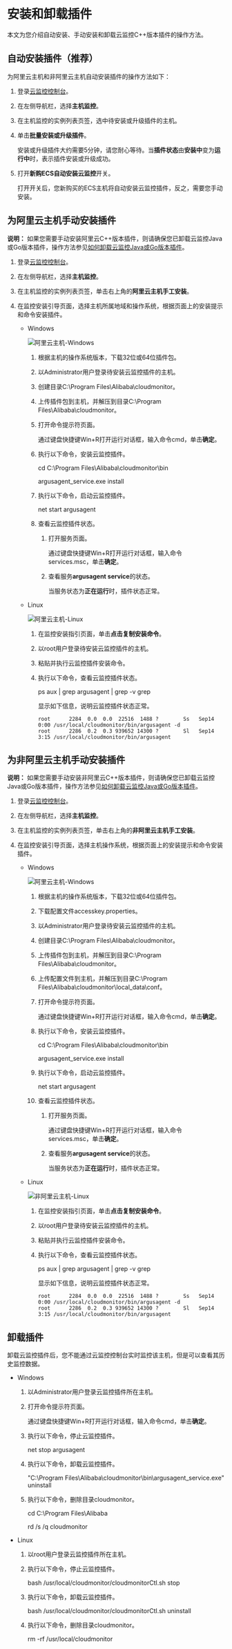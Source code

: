 # 安装和卸载插件

本文为您介绍自动安装、手动安装和卸载云监控C++版本插件的操作方法。

## 自动安装插件（推荐）

为阿里云主机和非阿里云主机自动安装插件的操作方法如下：

1.  登录[云监控控制台](https://cloudmonitor.console.aliyun.com)。

2.  在左侧导航栏，选择**主机监控**。

3.  在主机监控的实例列表页签，选中待安装或升级插件的主机。

4.  单击**批量安装或升级插件**。

    安装或升级插件大约需要5分钟，请您耐心等待。当**插件状态**由**安装中**变为**运行中**时，表示插件安装或升级成功。

5.  打开**新购ECS自动安装云监控**开关。

    打开开关后，您新购买的ECS主机将自动安装云监控插件，反之，需要您手动安装。


## 为阿里云主机手动安装插件

**说明：** 如果您需要手动安装阿里云C++版本插件，则请确保您已卸载云监控Java或Go版本插件，操作方法参见[如何卸载云监控Java或Go版本插件](/intl.zh-CN/常见问题/产品使用问题/如何卸载云监控Java或Go版本插件？.md)。

1.  登录[云监控控制台](https://cloudmonitor.console.aliyun.com)。

2.  在左侧导航栏，选择**主机监控**。

3.  在主机监控的实例列表页签，单击右上角的**阿里云主机手工安装**。

4.  在监控安装引导页面，选择主机所属地域和操作系统，根据页面上的安装提示和命令安装插件。

    -   Windows

        ![阿里云主机-Windows](https://static-aliyun-doc.oss-cn-hangzhou.aliyuncs.com/assets/img/zh-CN/5585500061/p165759.png)

        1.  根据主机的操作系统版本，下载32位或64位插件包。
        2.  以Administrator用户登录待安装云监控插件的主机。
        3.  创建目录C:\\Program Files\\Alibaba\\cloudmonitor。
        4.  上传插件包到主机，并解压到目录C:\\Program Files\\Alibaba\\cloudmonitor。
        5.  打开命令提示符页面。

            通过键盘快捷键Win+R打开运行对话框，输入命令cmd，单击**确定**。

        6.  执行以下命令，安装云监控插件。

            cd C:\\Program Files\\Alibaba\\cloudmonitor\\bin

            argusagent\_service.exe install

        7.  执行以下命令，启动云监控插件。

            net start argusagent

        8.  查看云监控插件状态。
            1.  打开服务页面。

                通过键盘快捷键Win+R打开运行对话框，输入命令services.msc，单击**确定**。

            2.  查看服务**argusagent service**的状态。

                当服务状态为**正在运行**时，插件状态正常。

    -   Linux

        ![阿里云主机-Linux](https://static-aliyun-doc.oss-cn-hangzhou.aliyuncs.com/assets/img/zh-CN/5585500061/p165763.png)

        1.  在监控安装指引页面，单击**点击复制安装命令**。
        2.  以root用户登录待安装云监控插件的主机。
        3.  粘贴并执行云监控插件安装命令。
        4.  执行以下命令，查看云监控插件状态。

            ps aux \| grep argusagent \| grep -v grep

            显示如下信息，说明云监控插件状态正常。

            ```
            root      2284  0.0  0.0  22516  1488 ?        Ss   Sep14   0:00 /usr/local/cloudmonitor/bin/argusagent -d
            root      2286  0.2  0.3 939652 14300 ?        Sl   Sep14   3:15 /usr/local/cloudmonitor/bin/argusagent
            ```


## 为非阿里云主机手动安装插件

**说明：** 如果您需要手动安装非阿里云C++版本插件，则请确保您已卸载云监控Java或Go版本插件，操作方法参见[如何卸载云监控Java或Go版本插件](/intl.zh-CN/常见问题/产品使用问题/如何卸载云监控Java或Go版本插件？.md)。

1.  登录[云监控控制台](https://cloudmonitor.console.aliyun.com)。

2.  在左侧导航栏，选择**主机监控**。

3.  在主机监控的实例列表页签，单击右上角的**非阿里云主机手工安装**。

4.  在监控安装引导页面，选择主机操作系统，根据页面上的安装提示和命令安装插件。

    -   Windows

        ![阿里云主机-Windows](https://static-aliyun-doc.oss-cn-hangzhou.aliyuncs.com/assets/img/zh-CN/5585500061/p165767.png)

        1.  根据主机的操作系统版本，下载32位或64位插件包。
        2.  下载配置文件accesskey.properties。
        3.  以Administrator用户登录待安装云监控插件的主机。
        4.  创建目录C:\\Program Files\\Alibaba\\cloudmonitor。
        5.  上传插件包到主机，并解压到目录C:\\Program Files\\Alibaba\\cloudmonitor。
        6.  上传配置文件到主机，并解压到目录C:\\Program Files\\Alibaba\\cloudmonitor\\local\_data\\conf。
        7.  打开命令提示符页面。

            通过键盘快捷键Win+R打开运行对话框，输入命令cmd，单击**确定**。

        8.  执行以下命令，安装云监控插件。

            cd C:\\Program Files\\Alibaba\\cloudmonitor\\bin

            argusagent\_service.exe install

        9.  执行以下命令，启动云监控插件。

            net start argusagent

        10. 查看云监控插件状态。
            1.  打开服务页面。

                通过键盘快捷键Win+R打开运行对话框，输入命令services.msc，单击**确定**。

            2.  查看服务**argusagent service**的状态。

                当服务状态为**正在运行**时，插件状态正常。

    -   Linux

        ![非阿里云主机-Linux](https://static-aliyun-doc.oss-cn-hangzhou.aliyuncs.com/assets/img/zh-CN/5585500061/p165768.png)

        1.  在监控安装指引页面，单击**点击复制安装命令**。
        2.  以root用户登录待安装云监控插件的主机。
        3.  粘贴并执行云监控插件安装命令。
        4.  执行以下命令，查看云监控插件状态。

            ps aux \| grep argusagent \| grep -v grep

            显示如下信息，说明云监控插件状态正常。

            ```
            root      2284  0.0  0.0  22516  1488 ?        Ss   Sep14   0:00 /usr/local/cloudmonitor/bin/argusagent -d
            root      2286  0.2  0.3 939652 14300 ?        Sl   Sep14   3:15 /usr/local/cloudmonitor/bin/argusagent
            ```


## 卸载插件

卸载云监控插件后，您不能通过云监控控制台实时监控该主机，但是可以查看其历史监控数据。

-   Windows
    1.  以Administrator用户登录云监控插件所在主机。
    2.  打开命令提示符页面。

        通过键盘快捷键Win+R打开运行对话框，输入命令cmd，单击**确定**。

    3.  执行以下命令，停止云监控插件。

        net stop argusagent

    4.  执行以下命令，卸载云监控插件。

        "C:\\Program Files\\Alibaba\\cloudmonitor\\bin\\argusagent\_service.exe" uninstall

    5.  执行以下命令，删除目录cloudmonitor。

        cd C:\\Program Files\\Alibaba

        rd /s /q cloudmonitor

-   Linux
    1.  以root用户登录云监控插件所在主机。
    2.  执行以下命令，停止云监控插件。

        bash /usr/local/cloudmonitor/cloudmonitorCtl.sh stop

    3.  执行以下命令，卸载云监控插件。

        bash /usr/local/cloudmonitor/cloudmonitorCtl.sh uninstall

    4.  执行以下命令，删除目录cloudmonitor。

        rm -rf /usr/local/cloudmonitor


